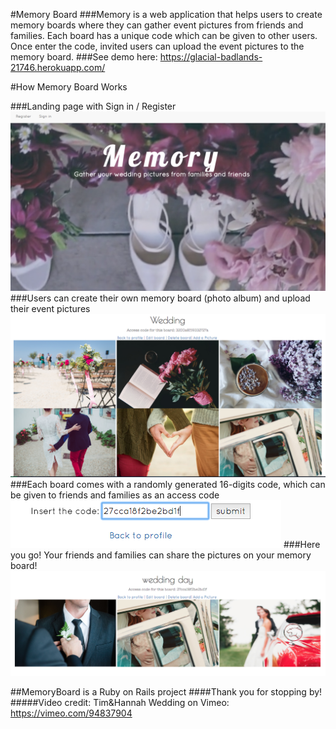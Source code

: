 #Memory Board
###Memory is a web application that helps users to create memory boards where they can gather event pictures from friends and families. Each board has a unique code which can be given to other users. Once enter the code, invited users can upload the event pictures to the memory board.
###See demo here: https://glacial-badlands-21746.herokuapp.com/

#How Memory Board Works

###Landing page with Sign in / Register
![landingPicture](./public/landingPicture.png)
###Users can create their own memory board (photo album) and upload their event pictures
![MemoryBoard1.png](./public/MemoryBoard1.png)
###Each board comes with a randomly generated 16-digits code, which can be given to friends and families as an access code
![AccessCode.png](./public/AccessCode.png)
###Here you go! Your friends and families can share the pictures on your memory board!
![MemoryBoard2](./public/MemoryBoard2.png)

##MemoryBoard is a Ruby on Rails project
####Thank you for stopping by!
#####Video credit: Tim&Hannah Wedding on Vimeo: https://vimeo.com/94837904
